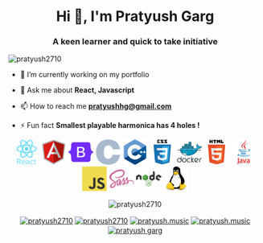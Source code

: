 <h1 align="center">Hi 👋, I'm Pratyush Garg</h1>
<h3 align="center">A keen learner and quick to take initiative</h3>
<p align="left"> <img src="https://komarev.com/ghpvc/?username=pratyush2710" alt="pratyush2710" /> </p>

- 🔭 I’m currently working on my portfolio

- 💬 Ask me about **React, Javascript**

- 📫 How to reach me **pratyushhg@gmail.com**

- ⚡ Fun fact **Smallest playable harmonica has 4 holes !**
<p align="center">
 <img src="https://raw.githubusercontent.com/devicons/devicon/master/icons/react/react-original-wordmark.svg" width="50" height="50"/> 
  <img src="https://raw.githubusercontent.com/devicons/devicon/master/icons/angularjs/angularjs-original.svg" alt="angularjs"  width="50" height="50"/> 
  <img src="https://raw.githubusercontent.com/devicons/devicon/master/icons/bootstrap/bootstrap-plain.svg" alt="bootstrap"  width="50" height="50"/> 
  <img src="https://raw.githubusercontent.com/devicons/devicon/master/icons/c/c-original.svg" alt="c"  width="50" height="50"/> 
  <img src="https://raw.githubusercontent.com/devicons/devicon/master/icons/cplusplus/cplusplus-original.svg" alt="cplusplus"  width="50" height="50"/> 
  <img src="https://raw.githubusercontent.com/devicons/devicon/master/icons/css3/css3-original-wordmark.svg" alt="css3"  width="50" height="50"/> 
  <img src="https://raw.githubusercontent.com/devicons/devicon/master/icons/docker/docker-original-wordmark.svg" alt="docker"  width="50" height="50"/> 
  <img src="https://raw.githubusercontent.com/devicons/devicon/master/icons/html5/html5-original-wordmark.svg" alt="html5"  width="50" height="50"/> 
  <img src="https://raw.githubusercontent.com/devicons/devicon/master/icons/java/java-original-wordmark.svg" alt="java"  width="50" height="50"/> 
  <img src="https://raw.githubusercontent.com/devicons/devicon/master/icons/javascript/javascript-original.svg" alt="javascript"  width="50" height="50"/>
  <img src="https://raw.githubusercontent.com/devicons/devicon/master/icons/sass/sass-original.svg" alt="sass"  width="50" height="50"/> 
  <img src="https://raw.githubusercontent.com/devicons/devicon/master/icons/nodejs/nodejs-original-wordmark.svg" alt="nodejs"  width="50" height="50"/> 
  <img src="https://raw.githubusercontent.com/devicons/devicon/master/icons/linux/linux-original.svg" alt="linux"  width="50" height="50"/></p>

   
<p align="center"> <img src="https://github-readme-stats.vercel.app/api?username=pratyush2710&show_icons=true" alt="pratyush2710" /> </p>
<p align="center">
<a href="https://dev.to/pratyush2710" target="blank"><img align="center" src="https://cdn.jsdelivr.net/npm/simple-icons@3.0.1/icons/dev-dot-to.svg" alt="pratyush2710" height="20" width="20" /></a>
<a href="https://linkedin.com/in/pratyush2710" target="blank"><img align="center" src="https://cdn.jsdelivr.net/npm/simple-icons@3.0.1/icons/linkedin.svg" alt="pratyush2710" height="20" width="20" /></a>
<a href="https://fb.com/pratyush.music" target="blank"><img align="center" src="https://cdn.jsdelivr.net/npm/simple-icons@3.0.1/icons/facebook.svg" alt="pratyush.music" height="20" width="20" /></a>
<a href="https://instagram.com/pratyush.music" target="blank"><img align="center" src="https://cdn.jsdelivr.net/npm/simple-icons@3.0.1/icons/instagram.svg" alt="pratyush.music" height="20" width="20" /></a>
<a href="https://www.youtube.com/channel/UCe8FEKp8Ym1QyR8K0L49I9Q/featured" target="blank"><img align="center" src="https://cdn.jsdelivr.net/npm/simple-icons@3.0.1/icons/youtube.svg" alt="pratyush garg" height="20" width="20" /></a>
</p>
